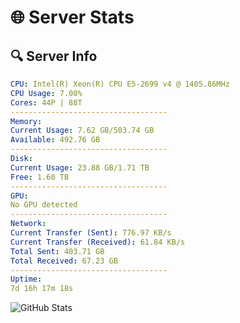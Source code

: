 # 🌐 Server Stats
## 🔍 Server Info
```yaml
CPU: Intel(R) Xeon(R) CPU E5-2699 v4 @ 1405.86MHz
CPU Usage: 7.00%
Cores: 44P | 88T
-----------------------------------
Memory:
Current Usage: 7.62 GB/503.74 GB
Available: 492.76 GB
-----------------------------------
Disk:
Current Usage: 23.88 GB/1.71 TB
Free: 1.60 TB
-----------------------------------
GPU:
No GPU detected
-----------------------------------
Network:
Current Transfer (Sent): 776.97 KB/s
Current Transfer (Received): 61.84 KB/s
Total Sent: 403.71 GB
Total Received: 67.23 GB
-----------------------------------
Uptime:
7d 16h 17m 18s
```
![GitHub Stats](https://img.shields.io/badge/Updated-2025-04-27_09:26:06-blue)
